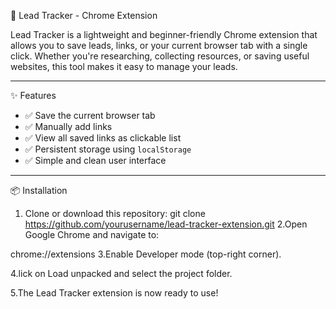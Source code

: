 🔗 Lead Tracker - Chrome Extension

Lead Tracker is a lightweight and beginner-friendly Chrome extension that allows you to save leads, links, or your current browser tab with a single click. Whether you're researching, collecting resources, or saving useful websites, this tool makes it easy to manage your leads.

---

✨ Features

- ✅ Save the current browser tab
- ✅ Manually add links
- ✅ View all saved links as clickable list
- ✅ Persistent storage using `localStorage`
- ✅ Simple and clean user interface

---

📦 Installation

1. Clone or download this repository:
   git clone https://github.com/yourusername/lead-tracker-extension.git
2.Open Google Chrome and navigate to:

  chrome://extensions
3.Enable Developer mode (top-right corner).

4.lick on Load unpacked and select the project folder.

5.The Lead Tracker extension is now ready to use!
